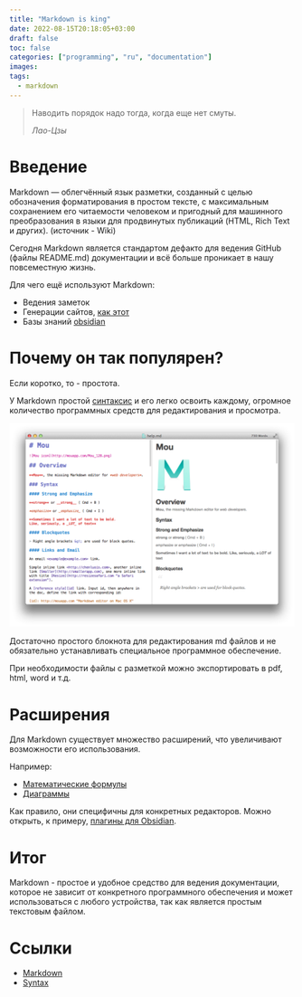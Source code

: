 ```yaml
---
title: "Markdown is king"
date: 2022-08-15T20:18:05+03:00
draft: false
toc: false
categories: ["programming", "ru", "documentation"]
images:
tags:
  - markdown
---
```


> Наводить порядок надо тогда, когда еще нет смуты.
> 
> *Лао-Цзы*

# Введение

Markdown — облегчённый язык разметки, созданный с целью обозначения форматирования в простом тексте, с максимальным сохранением его читаемости человеком и пригодный для машинного преобразования в языки для продвинутых публикаций (HTML, Rich Text и других). (источник - Wiki)

Сегодня Markdown является стандартом дефакто для ведения GitHub (файлы README.md) документации и всё больше проникает в нашу повсеместную жизнь. 

Для чего ещё используют Markdown:
* Ведения заметок 
* Генерации сайтов, [как этот](https://github.com/blowin/portfolio)
* Базы знаний [obsidian](https://obsidian.md/)

# Почему он так популярен?

Если коротко, то - простота. 

У Markdown простой [синтаксис](https://www.markdownguide.org/basic-syntax/) и его легко освоить каждому, огромное количество программных средств для редактирования и просмотра. 

![Синтаксис](syntax.png)

Достаточно простого блокнота для редактирования md файлов и не обязательно устанавливать специальное программное обеспечение.

При необходимости файлы с разметкой можно экспортировать в pdf, html, word и т.д. 

# Расширения

Для Markdown существует множество расширений, что увеличивают возможности его использования. 

Например:
* [Математические формулы](https://marketplace.visualstudio.com/items?itemName=goessner.mdmath)
* [Диаграммы](https://chrome.google.com/webstore/detail/markdown-diagrams/pmoglnmodacnbbofbgcagndelmgaclel?hl=en) 
 
Как правило, они специфичны для конкретных редакторов. Можно открыть, к примеру, [плагины для Obsidian](https://obsidian.md/plugins).

# Итог

Markdown - простое и удобное средство для ведения документации, которое не зависит от конкретного программного обеспечения и может использоваться с любого устройства, так как является простым текстовым файлом.

# Ссылки

* [Markdown](https://ru.wikipedia.org/wiki/Markdown)
* [Syntax](https://www.markdownguide.org/basic-syntax/)
